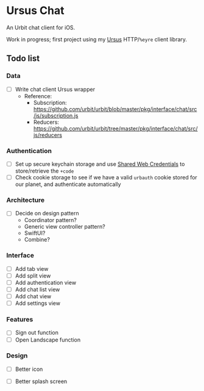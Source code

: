 # Ursus Chat

An Urbit chat client for iOS.

Work in progress; first project using my [Ursus](https://github.com/dclelland/Ursus) HTTP/`%eyre` client library.

## Todo list

### Data

- [ ] Write chat client Ursus wrapper
    - Reference:
        - Subscription: https://github.com/urbit/urbit/blob/master/pkg/interface/chat/src/js/subscription.js
        - Reducers: https://github.com/urbit/urbit/tree/master/pkg/interface/chat/src/js/reducers

### Authentication

- [ ] Set up secure keychain storage and use [Shared Web Credentials](https://github.com/kishikawakatsumi/KeychainAccess#shared_web_credentials) to store/retrieve the `+code`
- [ ] Check cookie storage to see if we have a valid `urbauth` cookie stored for our planet, and authenticate automatically

### Architecture

- [ ] Decide on design pattern
    - Coordinator pattern?
    - Generic view controller pattern?
    - SwiftUI?
    - Combine?

### Interface

- [ ] Add tab view
- [ ] Add split view
- [ ] Add authentication view
- [ ] Add chat list view
- [ ] Add chat view
- [ ] Add settings view

### Features

- [ ] Sign out function
- [ ] Open Landscape function

### Design

- [ ] Better icon
- [ ] Better splash screen

